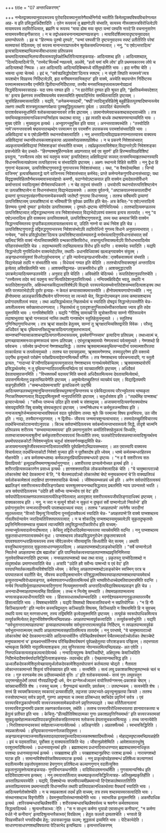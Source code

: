 +++
title = "07 अन्तरधिकरणम्"

+++
नन्वेतद्वाक्यस्यानुवादरूपस्य पुरोवादिवाक्यानुसारेणैवार्थनिर्णयो भवतीति किमेतद्वाक्यविषयविचारेणत्यत आह- य इति प्रसिद्धवन्निर्देशादिति । एतेन रूपवत्त्वं तु ब्रह्मणोऽपि संभवति, सत्यस्य नीरूपशास्त्रविरोधित्वेऽपि मायामयस्य तदविरोधित्वात्, ब्रह्मणि च रूपस्य "माया ह्येषा मया सृष्टा यन्मां पश्यसि नारदे'ति वचनानुसारेण मायामयस्यैवाङ्गीकारात् । न च तद्वोधकवचनानामप्रामाण्यप्रसङ्गः । मायाविदर्शितमायादृष्टयनुवादवत् प्रामाण्योपपत्तेः । इह च "हिरण्मयः पुरुषो दृश्यते', "यन्मां पश्यसी'ति दृष्टयनुवादस्य स्पष्टं प्रतीतेरिति परेषां मतमपास्तं वेदितव्यम्; एवं रूपस्य मानान्तराप्राप्तत्वेन श्रुत्येकसमधिगम्यत्वात् । ननु, "य एषोऽन्तरादित्य' इत्यत्रादित्यशब्दाभिलप्यजीवाधारतया प्रतिपन्नस्य कथमादित्यशब्दाभिलप्यजीवत्वरूपपूर्वपक्षोत्थितिरित्याशङ्कयाह- आदित्यशब्द इति । आदित्यशब्दात्, "दित्यदित्यादित्ये'ति, "तस्येद'मित्यर्थे ण्यप्रत्यये, अल्लेपे, "हलो यमां यमि लोप' इति प्रथमयकारस्य लोपे च आदित्यशब्दो निष्पन्नः । अत आदित्यादिः आदित्यादिबिम्बमध्ये वर्तितुमर्हतीति भावः । हृदा मनीषा चेति । भक्त्या धृत्या चेत्यर्थः । इदं च, "सर्वत्रप्रसिद्धोपदेशा'दित्यत्र स्पष्टम् । न संदृशे तिष्ठति रूपमस्ये'त्यत्र रूपशब्देन विग्रहस्य निर्दिष्टत्वेऽपि, हृदा मनीषामनसाभिक्लृप्त' इति वाक्ये, अस्येति षष्ठयन्तेन निर्दिष्टस्य परमात्मस्वरूपस्यैव एनमिति द्वितीयान्तनिर्दिष्टतया, तस्यैव मनसाभिक्लृप्तत्वरूपमनोग्रह्यत्वं सिद्धयेदित्यस्वरसादाह- यदा पश्यः पश्यत इति । "न ह्यारोपितं दृश्यत इति श्रूयत इति, "ईक्षतिकर्मव्यपदेशात् सः' इत्यत्र ईक्षणस्य तत्त्वविषयत्वमेव वक्त्तव्यमिति मृषावादिभिरेव समर्थितत्वादिति द्रष्टव्यम् । सूत्रविहितसमासत्वादिति । यद्यपि, "अनेकमन्यपदार्थे', "षष्ठी'त्यादिसूत्रविहितेषुे बहुव्रीहितत्पुरुषादिष्वप्यस्त्येव लक्षणा तथापि शास्त्रमूललक्षणापेक्षया पुरुषबुद्धिमूललक्षणा दुर्बला । उपपादितं चेदमस्माभिः पाराशर्यवचस्सुधामिति श्लोकव्याख्यानावसरे तत्रैव द्रष्टव्यम् । उपमानोपमेयवाचकशब्दसद्भावाच्चेति । तत्र समभिव्याहृतसामानाधिकरण्यनिर्वाहाय यथातथा वास्तु । इह त्वसति बाधके तथाश्रयणमन्याय्यमिति भावः । मुख्य एवेति । मुख्यतुल्य इत्यर्थः । अभ्युपगन्तुमुचित इति यावत् । अनन्तरवाक्यस्थेति । "तस्योदिति नामे'त्यनन्तरवाक्ये षष्ठयन्ततच्छब्देन परमात्मन एव परामर्शेन उपासकस्य परामर्शासंभवादिति भावः । अक्षिविद्यायां च य एषोऽक्षिणीति स्थानस्योक्तत्वादिति । ननु अन्तरादित्यविद्याप्रकरणाम्नातस्यास्य वाक्यस्य अक्षिविद्यायां स्थानविधायकत्वशङ्काया अप्रसक्त्तेरप्रसक्त्तप्रतिषेधः । न च प्रकरणे निवेशासंभवात् अप्रकृतायामक्षिविद्यायां निवेशशङ्कां संभवतीति वाच्यम् । तर्ह्यप्रकृतत्वाविशेषात् विद्यान्तरेऽपि निवेशशङ्का प्रसज्येतेति चेत् उच्यते- "हिरण्यश्मश्रुर्हिरण्यकेश आप्रणरवात् सर्व एव सुवर्ण' इति हिरण्मयविग्रहविशिष्टं प्रस्तुत्य, "तस्यैतस्य तदेव रूपं यदमुप्य रूपम्' इत्यतिदेशात् अक्षिविद्यायां रूपवत् तत्समभिव्याहृतस्थानस्यापि विधानमस्त्वित्याक्षेपस्य तत्परिहारस्य च संभवादिति द्रष्टव्यम् । अक्ष्णः स्थानत्वे विहिते सतीति । ननु द्वेधा हि गुणानां भेदकत्वम्, उत्पत्तिशिष्टगुणवरुद्धे गुणान्तरस्य निवेशासंभवात् । यथा, "स वैश्वदेव्यामिक्षा । जिग्यो वाजिनम्' इत्यत्रमिक्षावरुद्धे यागे वाजिनस्य निवेशासंभवात् कर्मभेदः; प्राप्ते कर्मण्यनेकगुणविधानासंभवाद्वा; यथा विद्वद्वाक्यविहितपौर्णमास्यमावास्यासंज्ञयोः कमर्णोः, यदाग्नेयोऽष्टाकपाल इति वाक्येन द्रव्यदेवतयोर्विधाने कर्मान्तरत्वं स्यादित्युक्त्तं पौर्णमास्यधिकरणे । न चेह तदुभयं संभवति । उभयोरपि स्थानयोरुत्पत्तिशिष्टत्वेन वा उत्पन्नशिष्टत्वेन वा विधानसंभवात् विद्याभेदाप्रसक्त्तेः । अतएव पूर्वतन्त्रे, "अष्टाकपालनवकपालादीनां द्रव्याणां युगपदनुपसंहरणीयानामप्येकस्यमपि जातेष्टौ गुणतया विधानमस्तु । ततश्च सर्वेषामपि द्रव्याणां उत्पत्तिशिष्टत्वम् उत्पन्नशिष्टत्वं वा भविष्यती'ति पूर्वपक्षः प्रवर्तित इति चेत्- अत्र केचित्-"य एषोऽन्तरादित्ये हिरण्मयः पुरुषो दृष्यत' इत्येतदेव उत्पत्तिवाक्यम् । दृश्यते-द्रष्टव्यः योगिभिरित्यर्थः । ततश्चादित्यमण्डलस्य उत्पत्तिशिष्टत्वात् तद्विरुद्धस्थानस्य तत्र निवेशासंभवात् विद्याभेदोऽवश्यं वक्त्तव्य इत्यत्र तात्पर्यात् । ननु "य एषोऽन्तरादित्य इति वाक्यस्य उत्पत्तिवाक्यत्वे, उत्पत्तिशिष्टगुणावरुद्धे, तस्य यथा कष्यास'मिति वाक्येन सिद्धान्त्यभिमतस्य पुण्डरीकदलामलायताक्षत्वस्य वा, उदिति नाम्नो वा कथं निवेश इति चेन्न । उत्पत्तिशिष्टगुणारुद्धे तद्विरुद्धगुणान्तरस्य निवेशासंभवेऽपि तदविरोधिनो गुणस्य विधाने अनुपपत्त्यभावात् । नन्वेवम्, "सर्वत्र प्रसिद्धोपदेशा'दित्यत्र उत्पत्तिशिष्टसार्वात्म्यावरुद्धे मनोमयत्वादिगुणविधानासंभवात् सर्वं खल्विद'मिति वाक्यं नोत्पत्तिवाक्यमिति ग्रन्थकारोक्तिविरोधः, तत्राप्युत्पत्तिवाक्यत्वेऽपि विरोधाभावादित्येव परिहारसंभवादिति चेन्न । तद्ग्रन्थस्यापि तदभिप्रायत्वान्न विरोध इति वदन्ति । वाक्यभेदः स्यादिति । यद्यपि सिद्धान्तेऽपि गुणविधित्वेन वाक्यभेदोऽस्ति, तथापि- प्रधानविधिवाक्यं खल्वङ्गवाक्येन संयुतम् । अङ्गप्रधानसंयुक्त्तां विधत्तेऽपूर्वभावनाम् ॥' इति न्यायेनाङ्गप्रधानविध्योवर्ाक्यैकवाक्यत्वं संभवति । विद्याभेदपक्षे तदपि न संभवतीति भावः । विधेयत्वं गम्यत इति चेदिति । ततश्चोत्पत्तिवाक्यश्रुतं अन्तरादित्य इत्येतत् अविवक्षितमिति भावः । आशयमविद्वानाह- उपक्रमविरोध इति । आशयमुद्धाटयति उपक्रमेऽप्यादित्यमण्डलस्येति । अनुवाद इति चेदिति । अविवक्षेति चेदित्यर्थः । रूपातिदेशानुपपत्तिश्चेति । "तस्यैतस्य तदेव रूपं यदमुप्य रूप'मित्यतिदेशानुपपत्तिरित्यर्थः । नन्वियमक्षिविद्यैव भवतु, तथापि न रूपातिदेशानुपपत्तिः, अक्षिस्थानकविद्यात्वाविशेषेऽपि विद्ययोः परस्परभेदसम्भवेनातिदेशसम्भवादित्याशङ्क्य तथा सति परस्पराभेदोऽपि दुर्वार इत्याह- न केवलं कप्यासवाक्यमात्रस्येति । हीनोपमाश्रयणायोगाच्चेति । ननु हीनोपमाया आलङ्कारिकैर्दोषत्वेन परिगणनात् सा त्यज्यते चेत्, सिद्धान्तेऽप्यमङ्ग लस्य कष्यासशब्दस्य प्रयोगादश्लीलत्वं स्यात् । तथा अप्रसिद्धार्थत्वात् निहतार्थत्वं च स्यादिति दोषद्वयं सिद्धान्तेऽप्यस्तीति चेन्न-अश्लीलत्वस्य सर्वपक्षसाधारणत्वात् । निहतार्थत्वं तु एतादृशजुगुप्सितार्थस्वीकारापेक्षया ज्याय इति तदेव युक्त्तमिति भावः । गानविशेषाविति । यद्यपि "गीतिषु सामाख्ये'ति सूत्रोक्तरीत्या साम्नो गीतिरूपत्वेन तदाश्राभूताया ॠचो गानरूपत्वं नास्ति तथापि गानशब्देन स्तुतिहेतुत्वमुच्यते । । स्तुतिश्च गुणिनिष्ठगुणाभिधानम् । तत्र ॠचां साक्षादेव हेतुत्वम्, साम्नां तु ॠगक्षराभिव्यक्त्तिद्वारेति विवेकः । परैस्तु अधिदैवतं ॠचः पृथिव्यन्तरिक्षद्युनक्षत्रादित्यगतशुक्लभारूपत्वं, साम्नश्चाग्निवाय्वाकाशचन्द्रादित्यगतनीलभारूपत्वम्, इयमेवर्गग्निस्साम' इत्यादिना प्रतिपन्नम् । तथाध्यात्मं च, प्राणच्छायात्ममनःपरःकृष्णरूपत्वं साम्नः प्रतिपन्नम् । एवंभूतॠक्सामयोः गेष्णत्वरूपं पर्वत्वमुच्यते । गेष्णशब्दो हि पर्ववचनः । पर्वस्वेव छन्दोगानां गेष्णशब्दप्रसिद्धेः । ततश्च ॠक्सामात्मकपृथिव्यग्न्यादीनां परमात्मशरीरतया तत्कार्यतया च तत्पर्वत्वमुच्यते । ततश्च यत एवायमुन्नामा, ॠक्सामगेष्णश्च, तस्मादुद्गेष्ण इति वक्त्तव्ये उद्गीथ इत्युच्यते परोक्षेण परोक्षप्रियत्वाद्देवानामित्यर्थो वर्णितः । तत्र गेष्णशब्दस्य पर्ववचनत्वादपि, गा स्तुतौ इत्यतः, "गादाभ्यां चे'त्यौणादिकव्युत्पत्त्यनुसारात् गेष्णशब्दस्य गानार्थत्वमेवोचितम् । ॠक्सामशब्दयोरपि प्रसिद्धार्थत्वमेव; न तु पृथिव्यग्न्यादिपरत्वमित्यभिप्रेत्य एवं व्याख्यातमिति द्रष्टव्यम् । अधिदैवतं देवतायामुपासनमिति । "विभक्त्तयर्थे यदव्यय'मिति समासे अधिदैवतमित्यस्य देवतायामित्येवार्थः, उपासनमित्येतत्तु प्रकृताभिप्रायेणेति द्रष्टव्यम् । अमुष्येत्येतच्छ्रुतिगतं व्याख्येयं पदम् । विद्याद्वितयमपि सङ्गृहीतमिति ।"सम्बन्धादेवमन्यत्रापि' इत्यधिकरणे उद्गीथे आदित्यमण्डलस्थपुरुषानुचिन्तनस्याक्षिस्थपुरुषानुचिन्तनस्य च एकेविद्यात्वस्य परैरभ्युपेतस्य भाष्यकृता निराकरिष्यमाणत्वात् विद्याद्वयमित्युक्त्तौ नानुपपत्तिरिति द्रष्टव्यम् । चतुर्धासंशय इति । "तदर्थमिह पाप्मशब्द' इत्यारभ्येत्यर्थः । "सर्वेभ्यः पाप्मभ्य उदित इति वाक्ये च संशयद्वयम् । अजायमानादित्यवर्णवाक्ययोश्च संशयद्वयमिति त्रिषु वाक्येषु संश्यचतुष्टयं द्रष्टव्यम् । जन्मनिषेधश्च न कर्ममूलजन्मविषय इति । नन्वजत्वश्रुतेर्जन्मसामान्याभावविषयत्वं वदतः पूर्वपक्षिणः तस्याः श्रुतेः किं परमात्मा विषय इत्यभिपायः, उत जीव इति । नाद्यः, तस्यैवानभ्युपगमात् । न द्वितीयः- जीवस्य जन्ममात्रशून्यत्वाभावात् । तस्मादेतच्छ्रुतिविचारस्य तदर्थचिन्ताकोटावन्वयोऽनुपपन्नः । किञ्च सर्वपाप्मोदितत्वस्य सर्वकर्मात्यन्ताभावरूपत्वे सिद्धे, तादृशे चात्मनि प्रतिपन्नस्य शरीरस्य "सम्भवाम्यात्ममायया' इति प्रमाणानुसारेण कर्मातिरिक्त्तहेतुकत्वं सिध्यति; ततश्चाजायमानत्वश्रुतीनां कर्मकृतशरीराभावपरत्वं सिध्यतीति तस्य; फलकोटिपर्यवसन्नस्याजत्वादिश्रुत्यर्थस्य प्रथमोपपादककोटौ निवेशमभ्युपेत्य चतुर्धा संशयवर्णनमहृद्यमिति चेन्न- अजायमानत्वश्रुतेर्जीवस्वरूपानादित्वपरत्वमिति पूर्वपक्षिणोऽभिप्रायसम्भवात् । अत एवास्यापि वाक्यस्य विचार्यत्वात् तदर्थचिन्ताकोटौ निवेशो युज्यत इति न पूर्वोक्तदोष इति ध्येयम् । भाष्ये कर्मसम्बन्धरहितस्य मोक्षस्येति । अत्र कर्मसम्बन्धशब्दः कर्मफलभूतप्रियाप्रियसम्बन्धपरो द्रष्टव्यः । "न ह वै सशरीरस्य सतः प्रियाप्रिययोः' इत्युदाहरिष्यमाणश्रुत्यर्थानुगुण्यात् । अशरीरतया प्राप्यत्वेनोच्यत इत्यर्थ इति । शरीरराहित्यरूपकारणेन प्रसाध्य इत्यर्थः । ज्ञानशक्त्तयादिकं लोककामेशत्वादिकं चेति । "ये चामुष्मात्पराञ्चो लोकास्तेषां चेष्टे देवकामानां चे'ति, "ये चैतस्मादर्वाञ्चो लोकास्तेषां चेष्टे मनुष्यकामानां चे'ति वाक्यप्रतिपन्नं सर्वलोककामेशत्वं तदाक्षिप्तं ज्ञानश्क्त्तयादिकं चेत्यर्थः । जीवेष्वसम्भवन्नयं धर्म इति । अनेन सर्वपापोदितत्वरूपं ब्रह्मलिङ्गं सशरीरत्वरूपजीवलिङ्गापेक्षया चरमश्रुतमप्यनन्यथासिद्धत्वात् प्रबलमिति न्याय उपन्यस्तो भवति । अत्र सर्वपापोदितत्वस्य "उदेति हवै सर्वेभ्यः पाप्मभ्योय एवं वेद' इति सर्वपापोदितत्वलक्षणफलरूपतात्पर्यलिङ्गोपेतत्वात् अतादृशात् सशरीरत्वरूपजीवलिङ्गादाधिक्यं द्रष्टव्यम् । वाक्यकारवच इति । ननु, न जरा न मृत्युर्न शोको न सुकृतं न दुष्कृतं सर्वे पाप्मानोऽतो निवर्तन्ते' इति प्रयोगानुसारेण जन्मजरादीनामपि पापशब्दवाच्यत्वं स्यात् । ततश्च "अपहतपाप्मे' त्यनेनैव जरादीनां व्युदस्तत्वात् "विजरो विमृत्यु'रित्यादिना पुनर्व्युदासवैफल्यं स्यादिति चेन्न- "अपहतपाप्मे'ति वाक्ये पाप्मशब्दस्य गोवलीवर्दन्यायेन जरादिव्यतिरिक्त्तपापपरत्वात् । न च शोकादिषु पाप्मशब्दस्यामुख्यत्वेऽपि सुकृतदुष्कृतयोः प्रवृत्तिनिमित्तसम्भवान्न मुख्यत्वं त्याज्यमिति लघुसिद्धान्तटीकाविरोध इति वाच्यम्- तस्याभ्युपेत्यवादत्वेनादोषत्वात् । केचित्तु तद्विरोधादिदमेवान्यपरतया व्याख्येयमिति वदन्ति । ननु पाप्मशब्दस्य सुकृतसाधारणपरत्वसमर्थनं मुधा । पाप्मशब्दस्य लोकप्रसिद्धयनुरोधेन दुष्कृतमात्रपरत्वे पापवश्यतागन्धराहित्यरूपस्य तस्य जीवेऽसत्त्वेन जीवव्यावृत्तिः सिध्यतीति चेत् सत्यम् । अथापि वस्तुस्थित्यनुसारात् सुकृतसाधारण्यमुपपादितम् । अपहतपाप्मशब्दोऽसङ्कोचादिति । "सर्वे पाप्मानोऽतो निवर्तन्ते अपहतपाप्मा ह्येष बह्मलोक' इति पापनिवर्तकत्वस्यापहतपाप्मशब्दप्रवृत्तिनिमित्तया नुतावेवाविष्करणादिति द्रष्टव्यम् । नन्वपहतपाप्मशब्दो यथा तथा वास्तु । प्रकृतस्तु पाप्मोदितशब्दो न तादृशार्थकः प्रमाणाभावादिति चेन्न । अत्रापि "उदेति हवै सर्वेभ्यः पाष्मभ्यो य एवं वेद' इति परपापनिवर्तकत्वप्रतीत्यविशेषादिति ध्येयम् । केचित्तु अपहतपाप्मशब्दोऽसङ्कोचेन स्वस्मिन् परत्र च पापघातकत्वं वदतीति चेत्, जीवस्य कदापीदृक्त्वाभावेन परिशुद्धात्मविषयस्यापहतपाप्मशब्दस्याप्ययमेवार्थ इत्युत्तरग्रन्थविरोधप्रसङ्गात्, कर्मवश्यतागन्धरहितत्वमित्यर्थ इति भाष्यविरोधाच्चेदमतिवादमात्रमिति वदन्ति । नन्वेवं नित्याविर्भूतापहतपाप्मत्वादिगुणानां नित्यमुक्त्तानामपि अन्तरादित्यविद्याविषयत्वप्रसङ्ग इति चेन्न । अनन्याधीनमपहतपाप्मत्वमिह विवक्षितम् । तच्च न नित्येषु सम्भवति । तेषामपहतपाप्मत्वस्य भगवत्सङ्कल्पाधीनत्वादिति भावः । हिंसारूपधात्वर्थासम्भवादिति । मरणोद्देश्यकमरणानुकूलव्यापरस्यैव हिंसात्वादिति भावः । विषशब्दस्येवेति । यद्यपि विषशब्दो विषत्वजातिवचनो न सप्रतियोगिकः । "न हि गौः किञ्चित्प्रत्यगौः' इति न्यायेन कस्यचिद्वस्तुनः कञ्चित्प्रति विषत्वम्, किञ्चित्प्रति न विषत्वमिति हि न सुवचम् तथापि यस्य यत् मरणसाधनम्, तस्य तद्विषमिति कृत्वेदमुक्त्तमिति द्रष्टव्यम् । तत्पूर्वकं स्वरूपोपाधिकमित्यत्र तत्पूर्वकमित्येतत् हेतुगर्भविशेषणमित्यभिप्रयन्नाह- अपहतपाप्मत्वपूर्वकत्वादिति । तत्पूर्वकसर्वभूतेति । यद्यपि "सर्वभूतान्तरात्मापहतपाप्मा' इत्यपहतपाप्मत्वमेव सर्वभूतान्तरात्मत्वपूर्वकं निर्दिष्टम्, न त्वपहतपाप्मत्वपूर्वकं सर्वभूतान्तरात्मत्वम् तथापि अपहतपाप्मत्वसहपठितमित्यत्र तात्पर्यम् । ननु परभाष्ये, "ये चामुष्मात्पराञ्चो लोकास्तेषां चेष्टे देवकामानाञ्चेति आदित्यान्तर्वर्तिनः परिच्छिन्नैश्वर्यश्रवणं पेचैतस्मादर्वाञ्चोलोकाः तेषाञ्चेष्टे मनुष्यकामानां च' इत्यक्ष्यन्तर्वर्तिनश्च परिच्छिन्नैश्वर्यश्रवणं पूर्वपक्षहेतुतया परैराशङ्कय परिहृतम् । तद्भगवता भाष्यकृता किमिति नादृतमित्याशङ्कय ;तत् सुनिरसतया नोपन्यस्तमित्यभिप्रयन्नाह- अत एवेति । निरुपाधिकसत्यसङ्कल्पत्वादेवेत्यर्थः । नन्वादित्यपुरुषः केषाञ्चिदीष्टे, अक्षिपुरुषः केषाञ्चिदिति निर्देशभेदादैश्वर्यमर्यादासिद्धिरित्याशङ्कयाह- तदवच्छेद इति । ऐच्छतयान्यथासिद्ध इति । ऊध्वर्लोकदेवकामेशितृत्वेच्छायामूर्ध्वलोकदेवकामेशितृतयोपासनं कर्तव्यतया चोद्यते । नैतावता लोकान्तरकामान्तरे शितृत्वं परिसंख्यायत इति भावः । सत्त्वमिति । सत्वं लघु प्रकाशकमिष्टमुपष्टम्भकं चलं च रजः । गुरु वरणकमेव तमः प्रदीपवच्चार्थतो वृत्तिः ॥' इति श्लोकस्यायमर्थः- सत्त्वं गुणः लघुवस्तुन उद्गमनहेतुर्धर्मो लाघवं गौरवप्रतिद्वन्द्वी धर्मः, येन ह्यग्नेरूर्ध्वज्वलनं वायोस्तिर्यग्गमनम्-प्रकाशकं चेष्टम् । सांख्याचार्यैरिति शेषः । रजस्तु चलम् । त्रैगुण्यद्रव्यं चलयति; प्रवर्तकम् ः उपष्टम्भकम् । सत्वस्येति शेषः । सत्त्वं हि स्वयमक्रियत्वात् स्वकायर्ं प्रत्यवसीदति, तद्रजसा उपष्टभ्यते-प्रवृत्त्युन्मुखतया क्रियते । ततश्च रजसोपष्टम्भात् सर्वत्र प्रवृत्तौ, गुरुणा आवृण्वता च तमसा प्रतिबन्धात् क्वचिदेव प्रवृत्तिर्न सर्वत्र । एवं परस्परविरुद्धकार्याणामपि सत्त्वरजस्तमसामेकप्रयोजने प्रवृत्तिरुपपद्यते । यथा वर्तितैलानलानां परस्परविरुद्धानामपि प्रकाश लक्षणकार्यकरत्वम्, तथेति । ततश्च परस्परविरोधिस्वभावतया ज्ञानावारकतया च हेतुत्वं प्रतीयत इति भावः । केचित्तु-"प्रीत्यप्रीतिविषादात्मका गुणाः प्रकाशप्रवृत्तिनियमार्थाः' इति सत्त्वरजस्तमसां सुखदुःखमोहात्मकत्वप्रतिपादकपूर्वश्लोकसहितस्यास्य श्लोकस्य हेयतासूचकत्वमित्याहुः । तच्च जानात्येवेति । निरतिशयानन्दस्वरूपं सर्वज्ञत्वाज्जानात्येवेत्यर्थः । अलिङ्गयेति । अप्रतर्क्येत्यर्थः । स्वभावसिद्धिरिति । स्वप्रकाशेत्यर्थः । इन्द्रियाकारानयनगोलकादियुक्त्ता । अङ्गप्रत्यङ्गव्यञ्जनवतीहस्तपादतदवयवपुंस्त्वादिव्यञ्जकश्मश्रवादिमतीत्यर्थः । मोहाद्यस्पृष्टत्वमभिप्रयन्नाहेति । इयं च पदावतारिका, पूर्वोक्ता तु वाक्यावतारिकेति भेदः । जीवानुप्रवेशेष्विति । आवेशावतारभूतेषु परशुरामादिष्वित्यर्थः । प्रधानव्यावृत्त्यर्थ इति । ब्रह्मशब्दस्य प्रधानादिसाधारण्यात् ब्रह्मशब्दसमानाधिकृतः परशब्दः प्रधानव्यावृत्त्यर्थ इत्यर्थः । परब्रह्मशब्द इति । परब्रह्मशब्दानुप्रविष्टः परशब्द इत्यर्थः । नारायणशब्दो घटक इति । सामान्यविशेषयोरेकविषयत्वघटक इत्यर्थः । ननु प्राकृतहेयदेहसम्बन्धं प्रतिषिध्य कल्याणरूपं वदतीत्यस्यैव प्रकृतोपयुक्त्ततया हेयगुणान् प्रतिषिदध्य कल्याणगुणान् वदतीत्युक्त्तिः प्रकृतानुपयुक्त्तेत्याशङ्कयाह- गुणविभागकथनमिति । वादिविवादशमनाथर्मिति । गुणसामान्यनिषेध इति वादिविवादशान्तय इत्यथर्ः । ननु तमःपारवर्तित्वात् कथमप्राकृतत्वसिद्धिरित्यत्राह- अतिसूक्ष्मप्रकृतिर्हीति । अस्तातिप्रत्ययस्येति । यद्यपि, दिक्शब्देभ्यः सप्तमीपञ्चमीप्रथमाभ्यो दिग्देशकालेष्वस्तातिरिति अस्तातिप्रत्ययस्य प्रथमान्तादपि विधानमस्ति तथापि प्रातिपादकानधिकार्थतया वैयथार्यं स्यादिति भावः । आदित्यवर्णतोक्तेश्चेति । न च स्वप्रकाशत्वं तदर्थं इति वाच्यम्; तत्र तस्य शब्दस्यास्वरसत्वादिति भावः । संस्थानशब्दञ्च विवृणोतीति । देवमनुष्यादिसंस्थानशब्देनेति भावः । स्वाभाविक इत्युक्त्तमिति । अकर्मोपाधिक इत्यर्थः ।शरिरसम्बन्धावच्छिन्नैश्वर्येति । शरीरसम्बन्धावच्छिन्नैश्वर्यस्य च श्रवणेन कर्मवश्यत्वस्य सिद्धत्वादित्यर्थः । श्रुत्यन्तरैकाथ्यर्ेति । "स न साधुना कर्मणा भूयान्नो एवासाधुना कनीयान्', "न कर्मणा वर्धते नो कनीयान्' इत्यादिश्रुत्यन्तरैकाथ्यर्ं विवक्षितम् । हेतुतः फलतो द्रव्यतश्चेति । भगवतो हि विग्रहस्वीकारे भगवदिच्छैव हेतुः; उपासकानुग्रहः फलम्; शुद्धसत्वं द्रव्यमिति भावः । पेटिकाभेदेति । साधारणासाधारणशब्दविषयतया पेटिकाभेद इत्यभिप्रायः । इत्यन्तरधिकरणम्